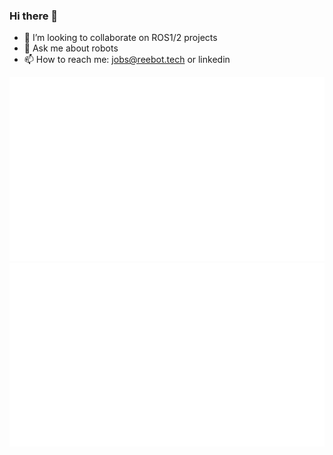### Hi there 👋
- 👯 I’m looking to collaborate on ROS1/2 projects
- 💬 Ask me about robots
- 📫 How to reach me: jobs@reebot.tech or linkedin

![image](https://github.com/tomlogan501/stats/blob/master/generated/languages.svg)![image](https://github.com/tomlogan501/stats/blob/master/generated/overview.svg)
<!--

**tomlogan501/tomlogan501** is a ✨ _special_ ✨ repository because its `README.md` (this file) appears on your GitHub profile.
